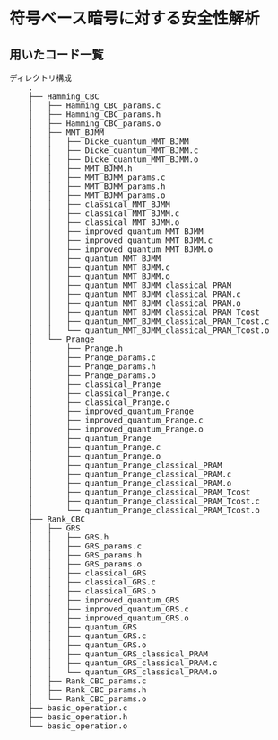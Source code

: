 # 符号ベース暗号に対する安全性解析
## 用いたコード一覧

<pre>
ディレクトリ構成
    .
    ├── Hamming_CBC
    │   ├── Hamming_CBC_params.c
    │   ├── Hamming_CBC_params.h
    │   ├── Hamming_CBC_params.o
    │   ├── MMT_BJMM
    │   │   ├── Dicke_quantum_MMT_BJMM
    │   │   ├── Dicke_quantum_MMT_BJMM.c
    │   │   ├── Dicke_quantum_MMT_BJMM.o
    │   │   ├── MMT_BJMM.h
    │   │   ├── MMT_BJMM_params.c
    │   │   ├── MMT_BJMM_params.h
    │   │   ├── MMT_BJMM_params.o
    │   │   ├── classical_MMT_BJMM
    │   │   ├── classical_MMT_BJMM.c
    │   │   ├── classical_MMT_BJMM.o
    │   │   ├── improved_quantum_MMT_BJMM
    │   │   ├── improved_quantum_MMT_BJMM.c
    │   │   ├── improved_quantum_MMT_BJMM.o
    │   │   ├── quantum_MMT_BJMM
    │   │   ├── quantum_MMT_BJMM.c
    │   │   ├── quantum_MMT_BJMM.o
    │   │   ├── quantum_MMT_BJMM_classical_PRAM
    │   │   ├── quantum_MMT_BJMM_classical_PRAM.c
    │   │   ├── quantum_MMT_BJMM_classical_PRAM.o
    │   │   ├── quantum_MMT_BJMM_classical_PRAM_Tcost
    │   │   ├── quantum_MMT_BJMM_classical_PRAM_Tcost.c
    │   │   └── quantum_MMT_BJMM_classical_PRAM_Tcost.o
    │   └── Prange
    │       ├── Prange.h
    │       ├── Prange_params.c
    │       ├── Prange_params.h
    │       ├── Prange_params.o
    │       ├── classical_Prange
    │       ├── classical_Prange.c
    │       ├── classical_Prange.o
    │       ├── improved_quantum_Prange
    │       ├── improved_quantum_Prange.c
    │       ├── improved_quantum_Prange.o
    │       ├── quantum_Prange
    │       ├── quantum_Prange.c
    │       ├── quantum_Prange.o
    │       ├── quantum_Prange_classical_PRAM
    │       ├── quantum_Prange_classical_PRAM.c
    │       ├── quantum_Prange_classical_PRAM.o
    │       ├── quantum_Prange_classical_PRAM_Tcost
    │       ├── quantum_Prange_classical_PRAM_Tcost.c
    │       └── quantum_Prange_classical_PRAM_Tcost.o
    ├── Rank_CBC
    │   ├── GRS
    │   │   ├── GRS.h
    │   │   ├── GRS_params.c
    │   │   ├── GRS_params.h
    │   │   ├── GRS_params.o
    │   │   ├── classical_GRS
    │   │   ├── classical_GRS.c
    │   │   ├── classical_GRS.o
    │   │   ├── improved_quantum_GRS
    │   │   ├── improved_quantum_GRS.c
    │   │   ├── improved_quantum_GRS.o
    │   │   ├── quantum_GRS
    │   │   ├── quantum_GRS.c
    │   │   ├── quantum_GRS.o
    │   │   ├── quantum_GRS_classical_PRAM
    │   │   ├── quantum_GRS_classical_PRAM.c
    │   │   └── quantum_GRS_classical_PRAM.o
    │   ├── Rank_CBC_params.c
    │   ├── Rank_CBC_params.h
    │   └── Rank_CBC_params.o
    ├── basic_operation.c
    ├── basic_operation.h
    └── basic_operation.o
<pre>
